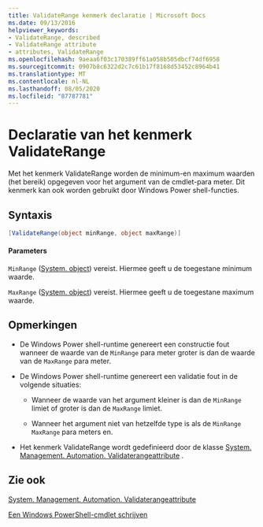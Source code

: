 ```yaml
---
title: ValidateRange kenmerk declaratie | Microsoft Docs
ms.date: 09/13/2016
helpviewer_keywords:
- ValidateRange, described
- ValidateRange attribute
- attributes, ValidateRange
ms.openlocfilehash: 9aeaa6f03c170389ff61a058b505dbcf74df6958
ms.sourcegitcommit: 0907b8c6322d2c7c61b17f8168d53452c8964b41
ms.translationtype: MT
ms.contentlocale: nl-NL
ms.lasthandoff: 08/05/2020
ms.locfileid: "87787781"
---
```

# <a name="validaterange-attribute-declaration"></a>Declaratie van het kenmerk ValidateRange

Met het kenmerk ValidateRange worden de minimum-en maximum waarden (het bereik) opgegeven voor het argument van de cmdlet-para meter. Dit kenmerk kan ook worden gebruikt door Windows Power shell-functies.

## <a name="syntax"></a>Syntaxis

```csharp
[ValidateRange(object minRange, object maxRange)]
```

#### <a name="parameters"></a>Parameters

`MinRange` ([System. object](/dotnet/api/system.object)) vereist. Hiermee geeft u de toegestane minimum waarde.

`MaxRange` ([System. object](/dotnet/api/system.object)) vereist. Hiermee geeft u de toegestane maximum waarde.

## <a name="remarks"></a>Opmerkingen

- De Windows Power shell-runtime genereert een constructie fout wanneer de waarde van de `MinRange` para meter groter is dan de waarde van de `MaxRange` para meter.

- De Windows Power shell-runtime genereert een validatie fout in de volgende situaties:

  - Wanneer de waarde van het argument kleiner is dan de `MinRange` limiet of groter is dan de `MaxRange` limiet.

  - Wanneer het argument niet van hetzelfde type is als de `MinRange` `MaxRange` para meters en.

- Het kenmerk ValidateRange wordt gedefinieerd door de klasse [System. Management. Automation. Validaterangeattribute](/dotnet/api/System.Management.Automation.ValidateRangeAttribute) .

## <a name="see-also"></a>Zie ook

[System. Management. Automation. Validaterangeattribute](/dotnet/api/System.Management.Automation.ValidateRangeAttribute)

[Een Windows PowerShell-cmdlet schrijven](./writing-a-windows-powershell-cmdlet.md)
